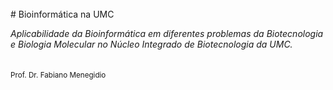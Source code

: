 </br>
# Bioinformática na UMC

*Aplicabilidade da Bioinformática em diferentes problemas da Biotecnologia e Biologia Molecular no Núcleo Integrado de Biotecnologia da UMC.*
</br>
</br>
</br>
<small> Prof. Dr. Fabiano Menegidio </small>
